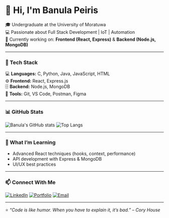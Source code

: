 # 👋 Hi, I'm Banula Peiris

🎓 Undergraduate at the University of Moratuwa  
💻 Passionate about Full Stack Development | IoT | Automation  
🚀 Currently working on: **Frontend (React, Express)** & **Backend (Node.js, MongoDB)**  

---

### 🧩 Tech Stack
💻 **Languages:** C, Python, Java, JavaScript, HTML  
⚙️ **Frontend:** React, Express.js  
🗄️ **Backend:** Node.js, MongoDB  
🧰 **Tools:** Git, VS Code, Postman, Figma  

---

### 📊 GitHub Stats
![Banula's GitHub stats](https://github-readme-stats.vercel.app/api?username=banulapeiris1&show_icons=true&theme=tokyonight)
![Top Langs](https://github-readme-stats.vercel.app/api/top-langs/?username=banulapeiris1&layout=compact&theme=tokyonight)

---

### 🌱 What I’m Learning
- Advanced React techniques (hooks, context, performance)  
- API development with Express & MongoDB  
- UI/UX best practices  

---

### 📫 Connect With Me
[![LinkedIn](https://img.shields.io/badge/LinkedIn-blue?logo=linkedin&logoColor=white)](https://linkedin.com/in/yourprofile)
[![Portfolio](https://img.shields.io/badge/Portfolio-website-green)](https://yourwebsite.com)
[![Email](https://img.shields.io/badge/Email-contact@you.com-red)](mailto:contact@you.com)

---

⭐ *“Code is like humor. When you have to explain it, it’s bad.” – Cory House*  
